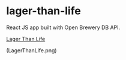 # lager-than-life

React JS app built with Open Brewery DB API.

[Lager Than Life](https://lagerthan.life)

(LagerThanLife.png)
